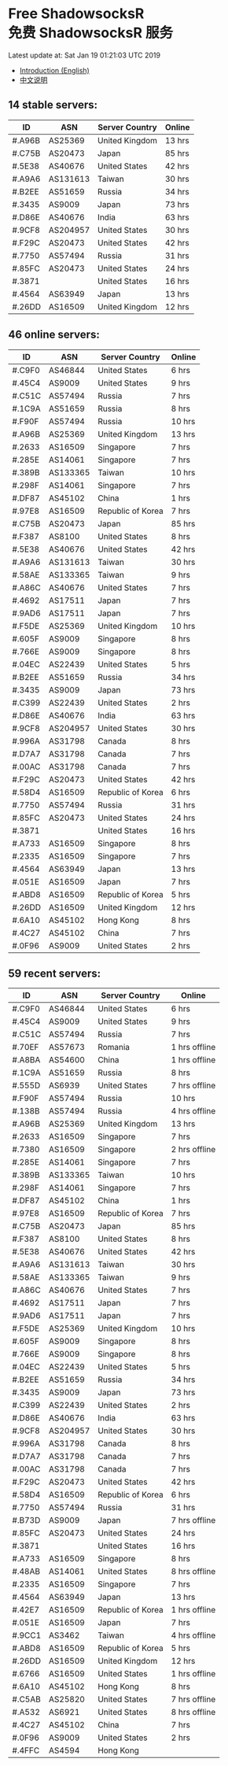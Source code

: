 # Free ShadowsocksR<br>免费 ShadowsocksR 服务

Latest update at: Sat Jan 19 01:21:03 UTC 2019

- [Introduction (English)](https://vision-network.readthedocs.io/en/latest/autossr/autossr.html)
- [中文说明](https://vision-network.readthedocs.io/zh_CN/latest/autossr/autossr.html)


## 14 stable servers:

| ID | ASN | Server Country | Online |
| ------ | ------ | ------ | ------ |
| #.A96B | AS25369 | United Kingdom | 13 hrs |
| #.C75B | AS20473 | Japan | 85 hrs |
| #.5E38 | AS40676 | United States | 42 hrs |
| #.A9A6 | AS131613 | Taiwan | 30 hrs |
| #.B2EE | AS51659 | Russia | 34 hrs |
| #.3435 | AS9009 | Japan | 73 hrs |
| #.D86E | AS40676 | India | 63 hrs |
| #.9CF8 | AS204957 | United States | 30 hrs |
| #.F29C | AS20473 | United States | 42 hrs |
| #.7750 | AS57494 | Russia | 31 hrs |
| #.85FC | AS20473 | United States | 24 hrs |
| #.3871 |  | United States | 16 hrs |
| #.4564 | AS63949 | Japan | 13 hrs |
| #.26DD | AS16509 | United Kingdom | 12 hrs |

## 46 online servers:

| ID | ASN | Server Country | Online |
| ------ | ------ | ------ | ------ |
| #.C9F0 | AS46844 | United States | 6 hrs |
| #.45C4 | AS9009 | United States | 9 hrs |
| #.C51C | AS57494 | Russia | 7 hrs |
| #.1C9A | AS51659 | Russia | 8 hrs |
| #.F90F | AS57494 | Russia | 10 hrs |
| #.A96B | AS25369 | United Kingdom | 13 hrs |
| #.2633 | AS16509 | Singapore | 7 hrs |
| #.285E | AS14061 | Singapore | 7 hrs |
| #.389B | AS133365 | Taiwan | 10 hrs |
| #.298F | AS14061 | Singapore | 7 hrs |
| #.DF87 | AS45102 | China | 1 hrs |
| #.97E8 | AS16509 | Republic of Korea | 7 hrs |
| #.C75B | AS20473 | Japan | 85 hrs |
| #.F387 | AS8100 | United States | 8 hrs |
| #.5E38 | AS40676 | United States | 42 hrs |
| #.A9A6 | AS131613 | Taiwan | 30 hrs |
| #.58AE | AS133365 | Taiwan | 9 hrs |
| #.A86C | AS40676 | United States | 7 hrs |
| #.4692 | AS17511 | Japan | 7 hrs |
| #.9AD6 | AS17511 | Japan | 7 hrs |
| #.F5DE | AS25369 | United Kingdom | 10 hrs |
| #.605F | AS9009 | Singapore | 8 hrs |
| #.766E | AS9009 | Singapore | 8 hrs |
| #.04EC | AS22439 | United States | 5 hrs |
| #.B2EE | AS51659 | Russia | 34 hrs |
| #.3435 | AS9009 | Japan | 73 hrs |
| #.C399 | AS22439 | United States | 2 hrs |
| #.D86E | AS40676 | India | 63 hrs |
| #.9CF8 | AS204957 | United States | 30 hrs |
| #.996A | AS31798 | Canada | 8 hrs |
| #.D7A7 | AS31798 | Canada | 7 hrs |
| #.00AC | AS31798 | Canada | 7 hrs |
| #.F29C | AS20473 | United States | 42 hrs |
| #.58D4 | AS16509 | Republic of Korea | 6 hrs |
| #.7750 | AS57494 | Russia | 31 hrs |
| #.85FC | AS20473 | United States | 24 hrs |
| #.3871 |  | United States | 16 hrs |
| #.A733 | AS16509 | Singapore | 8 hrs |
| #.2335 | AS16509 | Singapore | 7 hrs |
| #.4564 | AS63949 | Japan | 13 hrs |
| #.051E | AS16509 | Japan | 7 hrs |
| #.ABD8 | AS16509 | Republic of Korea | 5 hrs |
| #.26DD | AS16509 | United Kingdom | 12 hrs |
| #.6A10 | AS45102 | Hong Kong | 8 hrs |
| #.4C27 | AS45102 | China | 7 hrs |
| #.0F96 | AS9009 | United States | 2 hrs |

## 59 recent servers:

| ID | ASN | Server Country | Online |
| ------ | ------ | ------ | ------ |
| #.C9F0 | AS46844 | United States | 6 hrs |
| #.45C4 | AS9009 | United States | 9 hrs |
| #.C51C | AS57494 | Russia | 7 hrs |
| #.70EF | AS57673 | Romania | 1 hrs offline |
| #.A8BA | AS54600 | China | 1 hrs offline |
| #.1C9A | AS51659 | Russia | 8 hrs |
| #.555D | AS6939 | United States | 7 hrs offline |
| #.F90F | AS57494 | Russia | 10 hrs |
| #.138B | AS57494 | Russia | 4 hrs offline |
| #.A96B | AS25369 | United Kingdom | 13 hrs |
| #.2633 | AS16509 | Singapore | 7 hrs |
| #.7380 | AS16509 | Singapore | 2 hrs offline |
| #.285E | AS14061 | Singapore | 7 hrs |
| #.389B | AS133365 | Taiwan | 10 hrs |
| #.298F | AS14061 | Singapore | 7 hrs |
| #.DF87 | AS45102 | China | 1 hrs |
| #.97E8 | AS16509 | Republic of Korea | 7 hrs |
| #.C75B | AS20473 | Japan | 85 hrs |
| #.F387 | AS8100 | United States | 8 hrs |
| #.5E38 | AS40676 | United States | 42 hrs |
| #.A9A6 | AS131613 | Taiwan | 30 hrs |
| #.58AE | AS133365 | Taiwan | 9 hrs |
| #.A86C | AS40676 | United States | 7 hrs |
| #.4692 | AS17511 | Japan | 7 hrs |
| #.9AD6 | AS17511 | Japan | 7 hrs |
| #.F5DE | AS25369 | United Kingdom | 10 hrs |
| #.605F | AS9009 | Singapore | 8 hrs |
| #.766E | AS9009 | Singapore | 8 hrs |
| #.04EC | AS22439 | United States | 5 hrs |
| #.B2EE | AS51659 | Russia | 34 hrs |
| #.3435 | AS9009 | Japan | 73 hrs |
| #.C399 | AS22439 | United States | 2 hrs |
| #.D86E | AS40676 | India | 63 hrs |
| #.9CF8 | AS204957 | United States | 30 hrs |
| #.996A | AS31798 | Canada | 8 hrs |
| #.D7A7 | AS31798 | Canada | 7 hrs |
| #.00AC | AS31798 | Canada | 7 hrs |
| #.F29C | AS20473 | United States | 42 hrs |
| #.58D4 | AS16509 | Republic of Korea | 6 hrs |
| #.7750 | AS57494 | Russia | 31 hrs |
| #.B73D | AS9009 | Japan | 7 hrs offline |
| #.85FC | AS20473 | United States | 24 hrs |
| #.3871 |  | United States | 16 hrs |
| #.A733 | AS16509 | Singapore | 8 hrs |
| #.48AB | AS14061 | United States | 8 hrs offline |
| #.2335 | AS16509 | Singapore | 7 hrs |
| #.4564 | AS63949 | Japan | 13 hrs |
| #.42E7 | AS16509 | Republic of Korea | 1 hrs offline |
| #.051E | AS16509 | Japan | 7 hrs |
| #.9CC1 | AS3462 | Taiwan | 4 hrs offline |
| #.ABD8 | AS16509 | Republic of Korea | 5 hrs |
| #.26DD | AS16509 | United Kingdom | 12 hrs |
| #.6766 | AS16509 | United States | 1 hrs offline |
| #.6A10 | AS45102 | Hong Kong | 8 hrs |
| #.C5AB | AS25820 | United States | 7 hrs offline |
| #.A532 | AS6921 | United States | 8 hrs offline |
| #.4C27 | AS45102 | China | 7 hrs |
| #.0F96 | AS9009 | United States | 2 hrs |
| #.4FFC | AS4594 | Hong Kong | |


